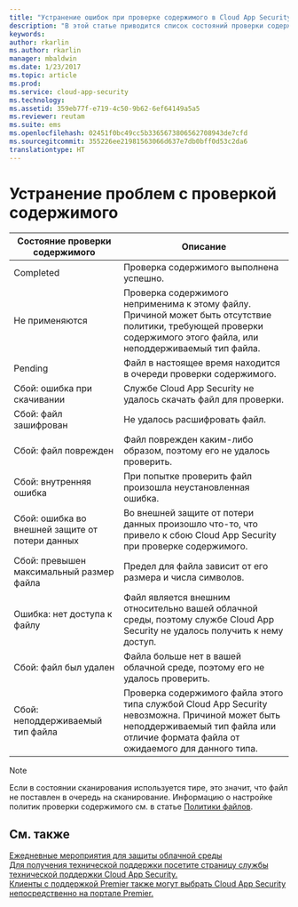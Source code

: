 ```yaml
---
title: "Устранение ошибок при проверке содержимого в Cloud App Security | Microsoft Docs"
description: "В этой статье приводится список состояний проверки содержимого и их значения."
keywords: 
author: rkarlin
ms.author: rkarlin
manager: mbaldwin
ms.date: 1/23/2017
ms.topic: article
ms.prod: 
ms.service: cloud-app-security
ms.technology: 
ms.assetid: 359eb77f-e719-4c50-9b62-6ef64149a5a5
ms.reviewer: reutam
ms.suite: ems
ms.openlocfilehash: 02451f0bc49cc5b3365673806562708943de7cfd
ms.sourcegitcommit: 355226ee21981563066d637e7db0bff0d53c2da6
translationtype: HT
---
```

# <a name="troubleshooting-content-inspection"></a>Устранение проблем с проверкой содержимого
|Состояние проверки содержимого|Описание|
|----|----|
|Completed|Проверка содержимого выполнена успешно.|
|Не применяются|Проверка содержимого неприменима к этому файлу. Причиной может быть отсутствие политики, требующей проверки содержимого этого файла, или неподдерживаемый тип файла.|
|Pending|Файл в настоящее время находится в очереди проверки содержимого.|
|Сбой: ошибка при скачивании|Службе Cloud App Security не удалось скачать файл для проверки.|
|Сбой: файл зашифрован|Не удалось расшифровать файл.|
|Сбой: файл поврежден|Файл поврежден каким-либо образом, поэтому его не удалось проверить.|
|Сбой: внутренняя ошибка|При попытке проверить файл произошла неустановленная ошибка.|
|Сбой: ошибка во внешней защите от потери данных|Во внешней защите от потери данных произошло что-то, что привело к сбою Cloud App Security при проверке содержимого.|
|Сбой: превышен максимальный размер файла|Предел для файла зависит от его размера и числа символов.|
|Ошибка: нет доступа к файлу|Файл является внешним относительно вашей облачной среды, поэтому службе Cloud App Security не удалось получить к нему доступ.|
|Сбой: файл был удален|Файла больше нет в вашей облачной среде, поэтому его не удалось проверить.|
|Сбой: неподдерживаемый тип файла|Проверка содержимого файла этого типа службой Cloud App Security невозможна. Причиной может быть неподдерживаемый тип файла или отличие формата файла от ожидаемого для данного типа.|

> [!NOTE]
> Если в состоянии сканирования используется тире, это значит, что файл не поставлен в очередь на сканирование. Информацию о настройке политик проверки содержимого см. в статье [Политики файлов](data-protection-policies.md).

## <a name="see-also"></a>См. также  
[Ежедневные мероприятия для защиты облачной среды](daily-activities-to-protect-your-cloud-environment.md)   
[Для получения технической поддержки посетите страницу службы технической поддержки Cloud App Security.](http://support.microsoft.com/oas/default.aspx?prid=16031)   
[Клиенты с поддержкой Premier также могут выбрать Cloud App Security непосредственно на портале Premier.](https://premier.microsoft.com/)  
  
  